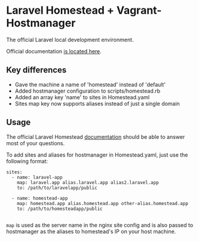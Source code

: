 # Laravel Homestead + Vagrant-Hostmanager

The official Laravel local development environment.

Official documentation [is located here](http://laravel.com/docs/homestead?version=4.2).

## Key differences

- Gave the machine a name of 'homestead' instead of 'default'
- Added hostmanager configuration to scripts/homestead.rb
- Added an array key 'name' to sites in Homestead.yaml
- Sites map key now supports aliases instead of just a single domain

## Usage

The official Laravel Homestead [documentation](http://laravel.com/docs/homestead?version=4.2) should be able to answer most of your questions.

To add sites and aliases for hostmanager in Homestead.yaml, just use the following format:

```
sites:
  - name: laravel-app
    map: laravel.app alias.laravel.app alias2.laravel.app
    to: /path/to/laravelapp/public
    
  - name: homestead-app
    map: homestead.app alias.homestead.app other-alias.homestead.app
    to: /path/to/homesteadapp/public
  
```

`map` is used as the server name in the nginx site config and is also passed to hostmanager as the aliases to homestead's IP on your host machine.

